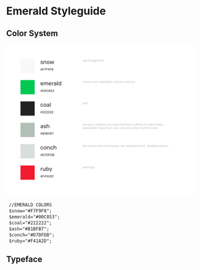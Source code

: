 # Emerald Styleguide

## Color System

<img src="emeraldcolors.png">


     //EMERALD COLORS
     $snow="#F7F9F8";
     $emerald="#00C853";
     $coal="#222222";
     $ash="#B1BFB7";
     $conch="#D7DFDB";
     $ruby="#F41A2D";

## Typeface